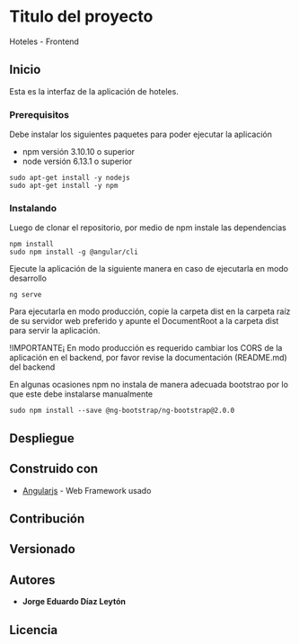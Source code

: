 # Titulo del proyecto

Hoteles - Frontend

## Inicio

Esta es la interfaz de la aplicación de hoteles.

### Prerequisitos

Debe instalar los siguientes paquetes para poder ejecutar la aplicación

- npm versión 3.10.10 o superior
- node versión 6.13.1 o superior

```
sudo apt-get install -y nodejs
sudo apt-get install -y npm
```

### Instalando

Luego de clonar el repositorio, por medio de npm instale las dependencias

```
npm install
sudo npm install -g @angular/cli
```

Ejecute la aplicación de la siguiente manera en caso de ejecutarla en modo desarrollo 

```
ng serve
```

Para ejecutarla en modo producción, copie la carpeta dist en la carpeta raíz de su servidor web preferido y apunte el DocumentRoot a la carpeta dist para servir la aplicación.

!IMPORTANTE¡
En modo producción es requerido cambiar los CORS de la aplicación en el backend, por favor revise la documentación (README.md) del backend

En algunas ocasiones npm no instala de manera adecuada bootstrao por lo que este debe instalarse manualmente

```
sudo npm install --save @ng-bootstrap/ng-bootstrap@2.0.0
```

## Despliegue


## Construido con

* [Angularjs](https://angular.io/) - Web Framework usado

## Contribución

## Versionado

## Autores

* **Jorge Eduardo Díaz Leytón**

## Licencia
